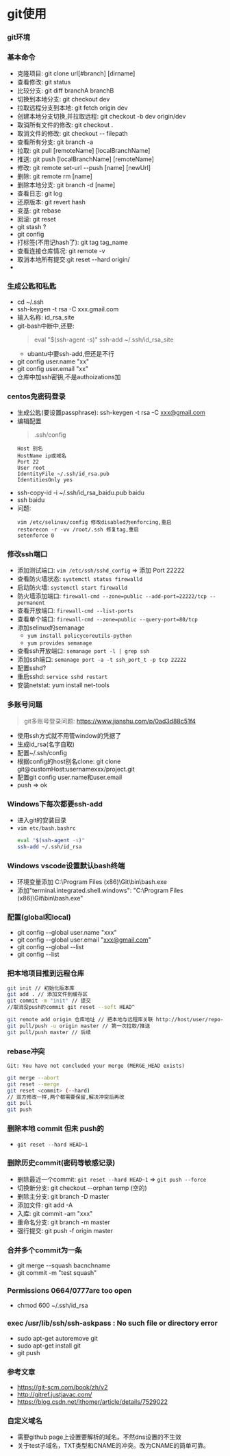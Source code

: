 # git使用

### git环境

### 基本命令
- 克隆项目: git clone url[#branch] [dirname]
- 查看修改: git status
- 比较分支: git diff branchA branchB
- 切换到本地分支: git checkout dev
- 拉取远程分支到本地: git fetch origin dev
- 创建本地分支切换,并拉取远程: git checkout -b dev origin/dev
- 取消所有文件的修改: git checkout .
- 取消文件的修改: git checkout -- filepath
- 查看所有分支: git branch -a
- 拉取: git pull [remoteName] [localBranchName]
- 推送: git push [localBranchName] [remoteName]
- 修改: git remote set-url --push [name] [newUrl]
- 删除: git remote rm [name]
- 删除本地分支: git branch -d [name]
- 查看日志: git log
- 还原版本: git revert hash
- 变基: git rebase
- 回滚: git reset
- git stash ?
- git config 
- 打标签(不用记hash了): git tag tag_name
- 查看连接仓库情况: git remote -v
- 取消本地所有提交:git reset --hard origin/
- 
### 生成公匙和私匙
- cd ~/.ssh
- ssh-keygen -t rsa -C xxx.gmail.com
- 输入名称: id_rsa_site
- git-bash中断中,还要: 
  > eval "$(ssh-agent -s)"
  > ssh-add ~/.ssh/id_rsa_site
  - ubantu中要ssh-add,但还是不行
- git config user.name "xx"
- git config user.email "xx"
- 仓库中加ssh密钥,不是authoizations加

### centos免密码登录
- 生成公匙(要设置passphrase): ssh-keygen -t rsa -C xxx@gmail.com
- 编辑配置
  > .ssh/config
  ```
  Host 别名
  HostName ip或域名
  Port 22
  User root
  IdentityFile ~/.ssh/id_rsa.pub
  IdentitiesOnly yes
  ```
- ssh-copy-id -i ~/.ssh/id_rsa_baidu.pub baidu
- ssh baidu
- 问题:
  ```
  vim /etc/selinux/config 修改disabled为enforcing,重启
  restorecon -r -vv /root/.ssh 修复tag,重启
  setenforce 0
  ```

### 修改ssh端口
- 添加测试端口: `vim /etc/ssh/sshd_config` => 添加 Port 22222
- 查看防火墙状态: `systemctl status firewalld`
- 启动防火墙: `systemctl start firewalld`
- 防火墙添加端口: `firewall-cmd --zone=public --add-port=22222/tcp --permanent`
- 查看开放端口: `firewall-cmd --list-ports`
- 查看单个端口: `firewall-cmd --zone=public --query-port=80/tcp`
- 添加selinux的semanage
    - `yum install policycoreutils-python`
    - `yum provides semanage`
- 查看ssh开放端口: `semanage port -l | grep ssh`
- 添加ssh端口: `semanage port -a -t ssh_port_t -p tcp 22222`
- 配置sshd?
- 重启sshd: `service sshd restart`
- 安装netstat: yum install net-tools

### 多账号问题
> git多账号登录问题: https://www.jianshu.com/p/0ad3d88c51f4
- 使用ssh方式就不用管window的凭据了
- 生成id_rsa(名字自取)
- 配置~/.ssh/config
- 根据config的host别名clone: git clone git@customHost:usernamexxx/project.git
- 配置git config user.name和user.email
- push => ok 

### Windows下每次都要ssh-add
- 进入git的安装目录
- `vim etc/bash.bashrc`
  ```bash
  eval "$(ssh-agent -s)"
  ssh-add ~/.ssh/id_rsa
  ```

### Windows vscode设置默认bash终端
- 环境变量添加 C:\Program Files (x86)\Git\bin\bash.exe
- 添加"terminal.integrated.shell.windows": "C:\Program Files (x86)\Git\bin\bash.exe"

### 配置(global和local)
- git config --global user.name "xxx"
- git config --global user.email "xxx@gmail.com"
- git config --global --list
- git config --list

### 把本地项目推到远程仓库
```bash
git init // 初始化版本库
git add . // 添加文件到缓存区
git commit -m "init" // 提交
//取消没push的commit git reset --soft HEAD^

git remote add origin 仓库地址 // 把本地与远程库关联 http://host/user/repo-name
git pull/push -u origin master // 第一次拉取/推送
git pull/push master // 后续
```

### rebase冲突
`Git: You have not concluded your merge (MERGE_HEAD exists)`
```bash
git merge --abort
git reset --merge
git reset <commit> (--hard)
// 双方修改一样,两个都需要保留,解决冲突后再改
git pull
git push
```

### 删除本地 commit 但未 push的
- `git reset --hard HEAD~1`
### 删除历史commit(密码等敏感记录)
- 删除最近一个commit: `git reset --hard HEAD~1` => `git push --force`
- 切换新分支: git checkout --orphan temp (空的)
- 删除主分支: git branch -D master
- 添加文件: git add -A
- 入库: git commit -am "xxx"
- 重命名分支: git branch -m master
- 强行提交: git push -f origin master

### 合并多个commit为一条
- git merge --squash bacnchname
- git commit -m "test squash"

### Permissions 0664/0777are too open
- chmod 600 ~/.ssh/id_rsa

### exec /usr/lib/ssh/ssh-askpass : No such file or directory error
- sudo apt-get autoremove git
- sudo apt-get install git
- git push

### 参考文章
- https://git-scm.com/book/zh/v2
- http://gitref.justjavac.com/
- https://blog.csdn.net/ithomer/article/details/7529022

### 自定义域名
- 需要github page上设置要解析的域名。不然dns设置的不生效
- 关于test子域名，TXT类型和CNAME的冲突。改为CNAME的简单可靠。